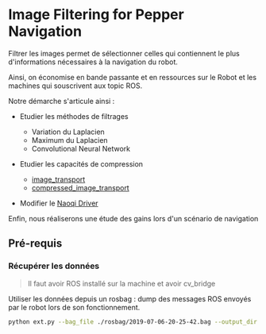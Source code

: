 # Image Filtering for Pepper Navigation

Filtrer les images permet de sélectionner celles qui contiennent le plus d'informations nécessaires à la navigation du robot. 

Ainsi, on économise en bande passante et en ressources sur le Robot et les machines qui souscrivent aux topic ROS.

Notre démarche s'articule ainsi :

- Etudier les méthodes de filtrages
  - Variation du Laplacien
  - Maximum du Laplacien
  - Convolutional Neural Network
  
- Etudier les capacités de compression
  - [image_transport](http://wiki.ros.org/image_transport)
  - [compressed_image_transport](http://wiki.ros.org/compressed_image_transport)

- Modifier le [Naoqi Driver](https://github.com/ros-naoqi/naoqi_driver)

Enfin, nous réaliserons une étude des gains lors d'un scénario de navigation

## Pré-requis

### Récupérer les données 

> Il faut avoir ROS installé sur la machine et avoir cv_bridge

Utiliser les données depuis un rosbag : dump des messages ROS envoyés par le robot lors de son fonctionnement.

``` bash
python ext.py --bag_file ./rosbag/2019-07-06-20-25-42.bag --output_dir ./dataset --image_topic "/pepper_robot/camera/front/image_raw"
```